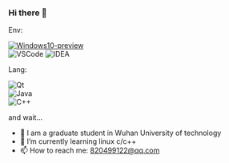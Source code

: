 ### Hi there 👋

Env:   

[![Windows10-preview](https://img.shields.io/badge/Linux-Ubuntu-blue?logo=linux&logoColor=blue)](https://insider.windows.com/)  
![VSCode](https://img.shields.io/badge/IDE-VSC-007ACC?style=flat-square&logo=Visual-Studio-Code&logoColor=blue)
![IDEA](https://img.shields.io/badge/IDE-IDEA-black?style=flat-square&logo=JetBrains&logoColor=black)


Lang:  

![Qt](https://img.shields.io/badge/Qt--yellow?style=flat-square&logo=Qt&logoColor=yellow)<br />
![Java](https://img.shields.io/badge/Java--red?style=flat-square&logo=Java&logoColor=red)<br />
![C++](https://img.shields.io/badge/Cpp--blue?style=flat-square&logo=C&logoColor=blue)  

and wait...

- 🔭 I am a graduate student in Wuhan University of technology
- 🌱 I’m currently learning linux c/c++ 
- 📫 How to reach me: 820499122@qq.com


